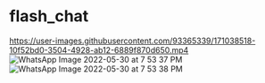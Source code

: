 # flash_chat
https://user-images.githubusercontent.com/93365339/171038518-10f52bd0-3504-4928-ab12-6889f870d650.mp4
![WhatsApp Image 2022-05-30 at 7 53 37 PM](https://user-images.githubusercontent.com/93365339/171038628-4ea1a83f-947d-494a-b62a-c450460fc2eb.jpeg)
![WhatsApp Image 2022-05-30 at 7 53 38 PM](https://user-images.githubusercontent.com/93365339/171038638-206f3070-a86a-4880-b9b0-48bd249bbf82.jpeg)
